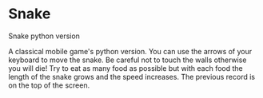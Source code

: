 # Snake
Snake python version


A classical mobile game's python version. You can use the arrows of your keyboard to move the snake. Be careful not to touch the walls otherwise you will die!
Try to eat as many food as possible but with each food the length of the snake grows and the speed increases. The previous record is on the top of the screen.
